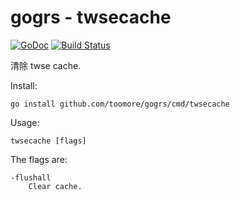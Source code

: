 gogrs - twsecache
==================

[![GoDoc](https://godoc.org/github.com/toomore/gogrs?status.svg)](https://godoc.org/github.com/toomore/gogrs/cmd/twsecache)
[![Build Status](https://travis-ci.org/toomore/gogrs.svg?branch=master)](https://travis-ci.org/toomore/gogrs)

清除 twse cache.

Install:

	go install github.com/toomore/gogrs/cmd/twsecache

Usage:

	twsecache [flags]

The flags are:

	-flushall
		Clear cache.
